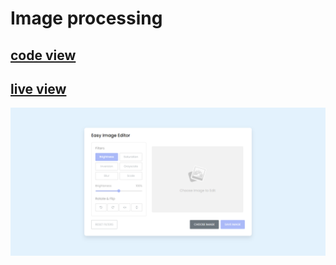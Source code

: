 # Image processing

## [code view](./index.html)

## [live view](https://tahsin000.github.io/IMAGE-PROCESSING-CV2/)

![Alt text](image.png)